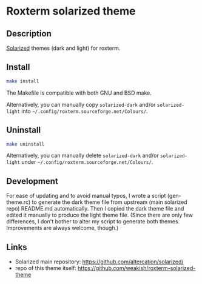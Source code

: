 Roxterm solarized theme
==========================

Description
-------------

[Solarized] themes (dark and light) for roxterm.

[Solarized]: http://ethanschoonover.com/solarized

Install
---------

```sh
make install
```

The Makefile is compatible with both GNU and BSD make.

Alternatively, you can manually copy `solarized-dark` and/or `solarized-light` into
`~/.config/roxterm.sourceforge.net/Colours/`.

Uninstall
---------

```sh
make uninstall
```

Alternatively, you can manually delete `solarized-dark` and/or `solarized-light` under
`~/.config/roxterm.sourceforge.net/Colours/`.


Development
-----------

For ease of updating and to avoid manual typos,
I wrote a script (gen-theme.rc) to generate the dark theme file from 
upstream (main solarized repo) README.md automatically.
Then I copied the dark theme file and edited it manually to
produce the light theme file.
(Since there are only few differences, I don't bother to alter
my script to generate both themes.
Improvements are always welcome, though.)

Links
-------

- Solarized main repository: <https://github.com/altercation/solarized/>
- repo of this theme itself: <https://github.com/weakish/roxterm-solarized-theme>
